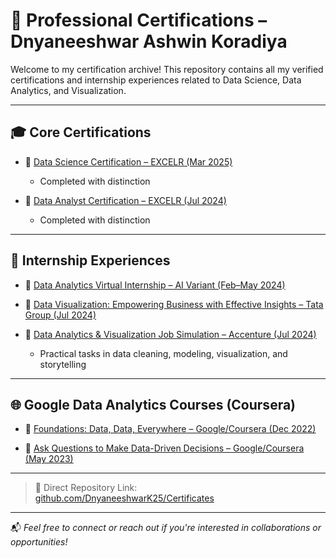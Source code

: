 # 📄 Professional Certifications – Dnyaneeshwar Ashwin Koradiya

Welcome to my certification archive! This repository contains all my verified certifications and internship experiences related to Data Science, Data Analytics, and Visualization.

---

## 🎓 Core Certifications

- 📜 [Data Science Certification – EXCELR (Mar 2025)](https://github.com/DnyaneeshwarK25/Certificates/blob/main/Data%20science%20certificate%20excelr.pdf)
  - Completed with distinction

- 📜 [Data Analyst Certification – EXCELR (Jul 2024)](https://github.com/DnyaneeshwarK25/Certificates/blob/main/Excelr%20data%20analyst.pdf)
  - Completed with distinction

---

## 🧪 Internship Experiences

- 💼 [Data Analytics Virtual Internship – AI Variant (Feb–May 2024)](https://github.com/DnyaneeshwarK25/Certificates/blob/main/AI%20variant%20internship%20certificate%20.pdf)

- 💼 [Data Visualization: Empowering Business with Effective Insights – Tata Group (Jul 2024)](https://github.com/DnyaneeshwarK25/Certificates/blob/main/Tata%20Group%20completion_certificate.pdf)

- 💼 [Data Analytics & Visualization Job Simulation – Accenture (Jul 2024)](https://github.com/DnyaneeshwarK25/Certificates/blob/main/Accenture%20data%20analytics%20and%20visualization%20vitural%20intership.pdf)  
  - Practical tasks in data cleaning, modeling, visualization, and storytelling

---

## 🌐 Google Data Analytics Courses (Coursera)

- 📘 [Foundations: Data, Data, Everywhere – Google/Coursera (Dec 2022)](https://coursera.org/verify/ZU8A57YSYBFN)

- 📘 [Ask Questions to Make Data-Driven Decisions – Google/Coursera (May 2023)](https://coursera.org/verify/RT6WD8F7MDHR)

---

> 🔗 Direct Repository Link:  
> [github.com/DnyaneeshwarK25/Certificates](https://github.com/DnyaneeshwarK25/Certificates)

---

📬 *Feel free to connect or reach out if you're interested in collaborations or opportunities!*
